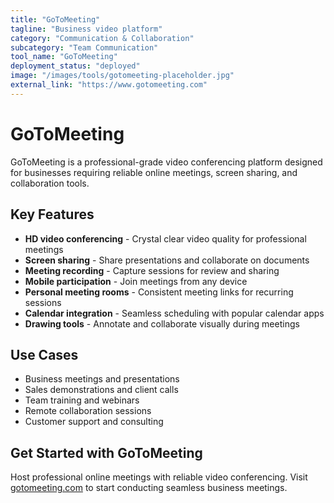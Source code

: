 ```yaml
---
title: "GoToMeeting"
tagline: "Business video platform"
category: "Communication & Collaboration"
subcategory: "Team Communication"
tool_name: "GoToMeeting"
deployment_status: "deployed"
image: "/images/tools/gotomeeting-placeholder.jpg"
external_link: "https://www.gotomeeting.com"
---
```


# GoToMeeting

GoToMeeting is a professional-grade video conferencing platform designed for businesses requiring reliable online meetings, screen sharing, and collaboration tools.

## Key Features

- **HD video conferencing** - Crystal clear video quality for professional meetings
- **Screen sharing** - Share presentations and collaborate on documents
- **Meeting recording** - Capture sessions for review and sharing
- **Mobile participation** - Join meetings from any device
- **Personal meeting rooms** - Consistent meeting links for recurring sessions
- **Calendar integration** - Seamless scheduling with popular calendar apps
- **Drawing tools** - Annotate and collaborate visually during meetings

## Use Cases

- Business meetings and presentations
- Sales demonstrations and client calls
- Team training and webinars
- Remote collaboration sessions
- Customer support and consulting

## Get Started with GoToMeeting

Host professional online meetings with reliable video conferencing. Visit [gotomeeting.com](https://www.gotomeeting.com) to start conducting seamless business meetings.